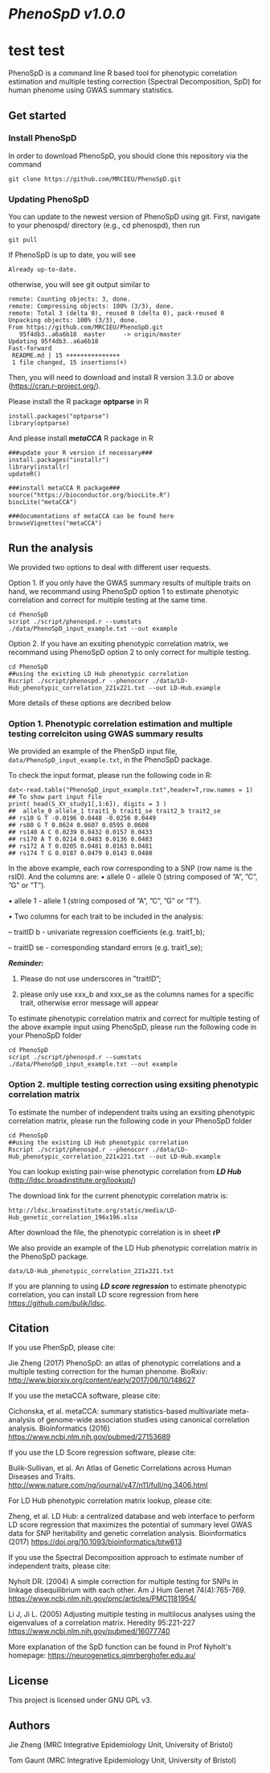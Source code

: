 # ***PhenoSpD v1.0.0***

# test test

PhenoSpD is a command line R based tool for phenotypic correlation estimation and multiple testing correction (Spectral Decomposition, SpD) for human phenome using GWAS summary statistics. 

## Get started
### Install PhenoSpD
In order to download PhenoSpD, you should clone this repository via the command
```
git clone https://github.com/MRCIEU/PhenoSpD.git
```

### Updating PhenoSpD

You can update to the newest version of PhenoSpD using git. First, navigate to your phenospd/ directory (e.g., cd phenospd), then run
```
git pull
```
If PhenoSpD is up to date, you will see
```
Already up-to-date.
```
otherwise, you will see git output similar to
```
remote: Counting objects: 3, done.
remote: Compressing objects: 100% (3/3), done.
remote: Total 3 (delta 0), reused 0 (delta 0), pack-reused 0
Unpacking objects: 100% (3/3), done.
From https://github.com/MRCIEU/PhenoSpD.git
   95f4db3..a6a6b18  master     -> origin/master
Updating 95f4db3..a6a6b18
Fast-forward
 README.md | 15 +++++++++++++++
 1 file changed, 15 insertions(+)
```

Then, you will need to download and install R version 3.3.0 or above (https://cran.r-project.org/). 

Please install the R package **optparse** in R
```
install.packages("optparse")
library(optparse)
```
And please install ***metaCCA*** R package in R
```
###update your R version if necessary###
install.packages("installr")
library(installr)
updateR()

###install metaCCA R package###
source("https://bioconductor.org/biocLite.R")
biocLite("metaCCA")

###documentations of metaCCA can be found here
browseVignettes("metaCCA")
```


## Run the analysis 

We provided two options to deal with different user requests. 

Option 1. If you only have the GWAS summary results of multiple traits on hand, we recommand using PhenoSpD option 1 to estimate phenotyic correlation and correct for multiple testing at the same time. 
```
cd PhenoSpD
script ./script/phenospd.r --sumstats ./data/PhenoSpD_input_example.txt --out example
```

Option 2. If you have an exsiting phenotypic correlation matrix, we recommand using PhenoSpD option 2 to only correct for multiple testing.

```
cd PhenoSpD
##using the existing LD Hub phenotypic correlation
Rscript ./script/phenospd.r --phenocorr ./data/LD-Hub_phenotypic_correlation_221x221.txt --out LD-Hub.example
```

More details of these options are decribed below

### Option 1. Phenotypic correlation estimation and multiple testing correlciton using GWAS summary results

We provided an example of the PhenSpD input file, `data/PhenoSpD_input_example.txt`, in the PhenoSpD package.

To check the input format, please run the following code in R:
```
dat<-read.table("PhenoSpD_input_example.txt",header=T,row.names = 1)
## To show part input file
print( head(S_XY_study1[,1:6]), digits = 3 )
##  allele_0 allele_1 trait1_b trait1_se trait2_b trait2_se
## rs10 G T -0.0196 0.0448 -0.0256 0.0449
## rs80 G T 0.0624 0.0607 0.0595 0.0608
## rs140 A C 0.0239 0.0432 0.0157 0.0433
## rs170 A T 0.0214 0.0483 0.0136 0.0483
## rs172 A T 0.0205 0.0481 0.0163 0.0481
## rs174 T G 0.0187 0.0479 0.0143 0.0480
```
In the above example, each row corresponding to a SNP (row name is the rsID). And the columns are:
• allele 0 - allele 0 (string composed of ”A”, ”C”, ”G” or ”T”).

• allele 1 - allele 1 (string composed of ”A”, ”C”, ”G” or ”T”).

• Two columns for each trait to be included in the analysis:

– traitID b - univariate regression coefficients (e.g. trait1_b);

– traitID se - corresponding standard errors (e.g. trait1_se);

***Reminder:***

1) Please do not use underscores in ”traitID”; 

2) please only use xxx_b and xxx_se as the columns names for a specific trait, otherwise error message will appear

To estimate phenotypic correlation matrix and correct for multiple testing of the above example input using PhenoSpD, please run the following code in your PhenoSpD folder
```
cd PhenoSpD
script ./script/phenospd.r --sumstats ./data/PhenoSpD_input_example.txt --out example
```

### Option 2. multiple testing correction using exsiting phenotypic correlation matrix

To estimate the number of independent traits using an exsiting phenotypic correlation matrix, please run the following code in your PhenoSpD folder
```
cd PhenoSpD
##using the existing LD Hub phenotypic correlation
Rscript ./script/phenospd.r --phenocorr ./data/LD-Hub_phenotypic_correlation_221x221.txt --out LD-Hub.example
```

You can lookup existing pair-wise phenotypic correlation from ***LD Hub*** (http://ldsc.broadinstitute.org/lookup/)

The download link for the current phenotypic correlation matrix is:

```
http://ldsc.broadinstitute.org/static/media/LD-Hub_genetic_correlation_196x196.xlsx
```
After download the file, the phenotypic correlation is in sheet **rP**  

We also provide an example of the LD Hub phenotypic correlation matrix in the PhenoSpD package. 
```
data/LD-Hub_phenotypic_correlation_221x221.txt
```

If you are planning to using ***LD score regression*** to estimate phenotypic correlation, you can install LD score regression from here https://github.com/bulik/ldsc. 

## Citation
If you use PhenSpD, please cite:

Jie Zheng (2017) PhenoSpD: an atlas of phenotypic correlations and a multiple testing correction for the human phenome. BioRxiv: http://www.biorxiv.org/content/early/2017/06/10/148627

If you use the metaCCA software, please cite:

Cichonska, et al. metaCCA: summary statistics-based multivariate meta-analysis of genome-wide association studies using canonical correlation analysis. Bioinformatics (2016) https://www.ncbi.nlm.nih.gov/pubmed/27153689

If you use the LD Score regression software, please cite:

Bulik-Sullivan, et al. An Atlas of Genetic Correlations across Human Diseases and Traits. http://www.nature.com/ng/journal/v47/n11/full/ng.3406.html

For LD Hub phenotypic correlation matrix lookup, please cite:

Zheng, et al. LD Hub: a centralized database and web interface to perform LD score regression that maximizes the potential of summary level GWAS data for SNP heritability and genetic correlation analysis. Bioinformatics (2017) https://doi.org/10.1093/bioinformatics/btw613

If you use the Spectral Decomposition approach to estimate number of independent traits, please cite:

Nyholt DR. (2004) A simple correction for multiple testing for SNPs in linkage disequilibrium with each other. Am J Hum Genet 74(4):765-769. https://www.ncbi.nlm.nih.gov/pmc/articles/PMC1181954/

Li J, Ji L. (2005) Adjusting multiple testing in multilocus analyses using the eigenvalues of a correlation matrix. Heredity 95:221-227 https://www.ncbi.nlm.nih.gov/pubmed/16077740 

More explanation of the SpD function can be found in Prof Nyholt's homepage: https://neurogenetics.qimrberghofer.edu.au/

## License

This project is licensed under GNU GPL v3.

## Authors

Jie Zheng (MRC Integrative Epidemiology Unit, University of Bristol)

Tom Gaunt (MRC Integrative Epidemiology Unit, University of Bristol)





